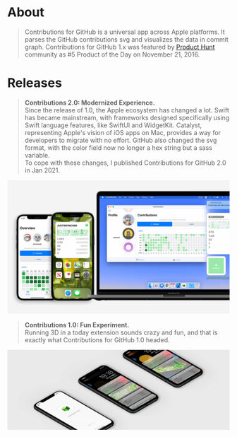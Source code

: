 # About
> Contributions for GitHub is a universal app across Apple platforms. It parses the GitHub contributions svg and visualizes the data in commit graph. Contributions for GitHub 1.x was featured by [Product Hunt](https://www.producthunt.com/posts/contributions-for-github) community as #5 Product of the Day on November 21, 2016.

# Releases
> **Contributions 2.0: Modernized Experience.**  
> Since the release of 1.0, the Apple ecosystem has changed a lot. Swift has became mainstream, with frameworks designed specifically using Swift language features, like SwiftUI and WidgetKit. Catalyst, representing Apple's vision of iOS apps on Mac, provides a way for developers to migrate with no effort. GitHub also changed the svg format, with the color field now no longer a hex string but a sass variable.  
> To cope with these changes, I published Contributions for GitHub 2.0 in Jan 2021.

![](screenshotsv2.jpg)

> **Contributions 1.0: Fun Experiment.**  
> Running 3D in a today extension sounds crazy and fun, and that is exactly what Contributions for GitHub 1.0 headed.

![](screenshotsv1.jpg)
